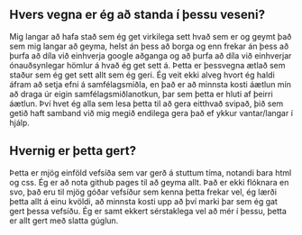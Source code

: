 ## Hvers vegna er ég að standa í þessu veseni?
Mig langar að hafa stað sem ég get virkilega sett hvað sem er og geymt það sem mig langar að geyma, helst án þess að borga og enn frekar án þess að þurfa að díla við einhverja google aðganga og að þurfa að díla við einhverjar ónauðsynlegar hömlur á hvað ég get sett á. Þetta er þessvegna ætlað sem staður sem ég get sett allt sem ég geri. Ég veit ekki alveg hvort ég haldi áfram að setja efni á samfélagsmiðla, en það er að minnsta kosti áætlun mín að draga úr eigin samfélagsmiðlanotkun, þar sem þetta er hluti af þeirri áætlun. Því hvet ég alla sem lesa þetta til að gera eitthvað svipað, þið sem getið haft samband við mig megið endilega gera það ef ykkur vantar/langar í hjálp.

## Hvernig er þetta gert?
Þetta er mjög einföld vefsíða sem var gerð á stuttum tíma, notandi bara html og css. Ég er að nota github pages til að geyma allt. Það er ekki flóknara en svo, það eru til mjög góðar vefsíður sem kenna þetta frekar vel, ég lærði þetta allt á einu kvöldi, að minnsta kosti upp að því marki þar sem ég gat gert þessa vefsíðu. Ég er samt ekkert sérstaklega vel að mér í þessu, þetta er allt gert með slatta gúglun.
